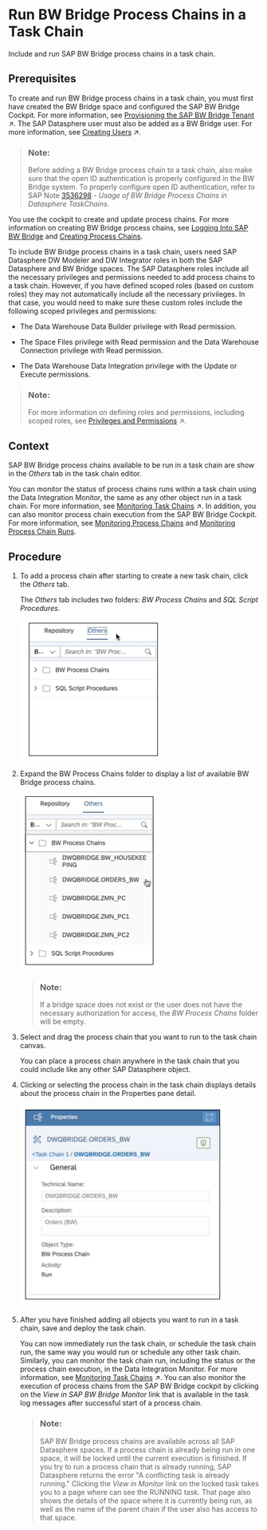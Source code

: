 <!-- loio7d7d02a81bfe401ab85ce4d6c527a536 -->

# Run BW Bridge Process Chains in a Task Chain

Include and run SAP BW Bridge process chains in a task chain.



<a name="loio7d7d02a81bfe401ab85ce4d6c527a536__prereq_ccw_sdc_gtb"/>

## Prerequisites

To create and run BW Bridge process chains in a task chain, you must first have created the BW Bridge space and configured the SAP BW Bridge Cockpit. For more information, see [Provisioning the SAP BW Bridge Tenant](https://help.sap.com/viewer/e2d2b48377c14490b55466b5f1872640/DEV_CURRENT/en-US/c356f4ce55744aa09ac2d79a5235c300.html "You can provision SAP BW bridge as an optional feature in SAP Datasphere.") :arrow_upper_right:. The SAP Datasphere user must also be added as a BW Bridge user. For more information, see [Creating Users](https://help.sap.com/viewer/e2d2b48377c14490b55466b5f1872640/DEV_CURRENT/en-US/418216b8676b460c9b5331f74b03e709.html "You need to create SAP BW bridge users as well as SAP Datasphere users.") :arrow_upper_right:.

> ### Note:  
> Before adding a BW Bridge process chain to a task chain, also make sure that the open ID authentication is properly configured in the BW Bridge system. To properly configure open ID authentication, refer to SAP Note [3536298](https://me.sap.com/notes/3536298) - *Usage of BW Bridge Process Chains in Datasphere TaskChains.*

You use the cockpit to create and update process chains. For more information on creating BW Bridge process chains, see [Logging Into SAP BW Bridge](https://help.sap.com/docs/SAP_DATASPHERE/ecce5bb08ae24ed089497fc00c2320d8/b73a5a6e3b36401aac93b2fd19ae5ad2.html) and [Creating Process Chains](https://help.sap.com/docs/SAP_BW_BRIDGE/107a6e8a38b74ede94c833ca3b7b6f51/c372b0ab181d4ba88d0f8eac11d81a7a.html).

To include BW Bridge process chains in a task chain, users need SAP Datasphere DW Modeler and DW Integrator roles in both the SAP Datasphere and BW Bridge spaces. The SAP Datasphere roles include all the necessary privileges and permissions needed to add process chains to a task chain. However, if you have defined scoped roles \(based on custom roles\) they may not automatically include all the necessary privileges. In that case, you would need to make sure these custom roles include the following scoped privileges and permissions:

-   The Data Warehouse Data Builder privilege with Read permission.

-   The Space Files privilege with Read permission and the Data Warehouse Connection privilege with Read permission.

-   The Data Warehouse Data Integration privilege with the Update or Execute permissions.


> ### Note:  
> For more information on defining roles and permissions, including scoped roles, see [Privileges and Permissions](https://help.sap.com/viewer/935116dd7c324355803d4b85809cec97/DEV_CURRENT/en-US/d7350c6823a14733a7a5727bad8371aa.html "A privilege represents a task or an area in SAP Datasphere and can be assigned to a specific role. The actions that can be performed in the area are determined by the permissions assigned to a privilege.") :arrow_upper_right:.



## Context

SAP BW Bridge process chains available to be run in a task chain are show in the *Others* tab in the task chain editor.

You can monitor the status of process chains runs within a task chain using the Data Integration Monitor, the same as any other object run in a task chain. For more information, see [Monitoring Task Chains](https://help.sap.com/viewer/9f36ca35bc6145e4acdef6b4d852d560/DEV_CURRENT/en-US/4142201ec1aa49faad89a688a2f1852c.html "Monitor the status and progress of running and previously run task chains.") :arrow_upper_right:. In addition, you can also monitor process chain execution from the SAP BW Bridge Cockpit. For more information, see [Monitoring Process Chains](https://help.sap.com/docs/SAP_BW_BRIDGE/107a6e8a38b74ede94c833ca3b7b6f51/d541939cf28540f08946a2ea9a0d4f34.html) and [Monitoring Process Chain Runs](https://help.sap.com/docs/SAP_BW_BRIDGE/107a6e8a38b74ede94c833ca3b7b6f51/3ff97fc3ef6747d58e969f16beeb0922.html).



## Procedure

1.  To add a process chain after starting to create a new task chain, click the *Others* tab.

    The *Others* tab includes two folders: *BW Process Chains* and *SQL Script Procedures*.

    ![](images/Others_tab_b9de9a9.png)

2.  Expand the BW Process Chains folder to display a list of available BW Bridge process chains.

    ![](images/process_chain_list_9b7054f.png)

    > ### Note:  
    > If a bridge space does not exist or the user does not have the necessary authorization for access, the *BW Process Chains* folder will be empty.

3.  Select and drag the process chain that you want to run to the task chain canvas.

    You can place a process chain anywhere in the task chain that you could include like any other SAP Datasphere object.

4.  Clicking or selecting the process chain in the task chain displays details about the process chain in the Properties pane detail.

    ![](images/process_chain_property_details_d7b58c9.png)

5.  After you have finished adding all objects you want to run in a task chain, save and deploy the task chain.

    You can now immediately run the task chain, or schedule the task chain run, the same way you would run or schedule any other task chain. Similarly, you can monitor the task chain run, including the status or the process chain execution, in the Data Integration Monitor. For more information, see [Monitoring Task Chains](https://help.sap.com/viewer/9f36ca35bc6145e4acdef6b4d852d560/DEV_CURRENT/en-US/4142201ec1aa49faad89a688a2f1852c.html "Monitor the status and progress of running and previously run task chains.") :arrow_upper_right:. You can also monitor the execution of process chains from the SAP BW Bridge cockpit by clicking on the *View in SAP BW Bridge Monitor* link that is available in the task log messages after successful start of a process chain.

    > ### Note:  
    > SAP BW Bridge process chains are available across all SAP Datasphere spaces. If a process chain is already being run in one space, it will be locked until the current execution is finished. If you try to run a process chain that is already running, SAP Datasphere returns the error "A conflicting task is already running." Clicking the *View in Monitor* link on the locked task takes you to a page where can see the RUNNING task. That page also shows the details of the space where it is currently being run, as well as the name of the parent chain if the user also has access to that space.


